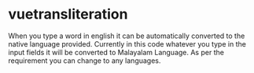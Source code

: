 # vuetransliteration
When you type a word in english it can be automatically converted to the native language provided. Currently in this code whatever you type in the input fields  it will be converted to Malayalam Language. As per the requirement you can change to any languages.
